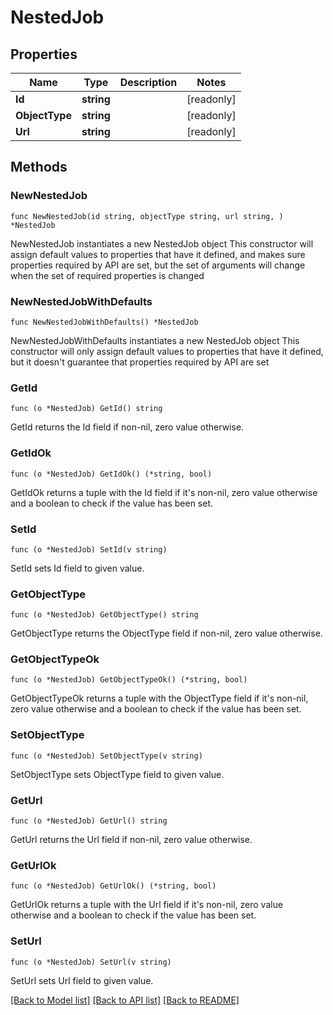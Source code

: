 # NestedJob

## Properties

Name | Type | Description | Notes
------------ | ------------- | ------------- | -------------
**Id** | **string** |  | [readonly] 
**ObjectType** | **string** |  | [readonly] 
**Url** | **string** |  | [readonly] 

## Methods

### NewNestedJob

`func NewNestedJob(id string, objectType string, url string, ) *NestedJob`

NewNestedJob instantiates a new NestedJob object
This constructor will assign default values to properties that have it defined,
and makes sure properties required by API are set, but the set of arguments
will change when the set of required properties is changed

### NewNestedJobWithDefaults

`func NewNestedJobWithDefaults() *NestedJob`

NewNestedJobWithDefaults instantiates a new NestedJob object
This constructor will only assign default values to properties that have it defined,
but it doesn't guarantee that properties required by API are set

### GetId

`func (o *NestedJob) GetId() string`

GetId returns the Id field if non-nil, zero value otherwise.

### GetIdOk

`func (o *NestedJob) GetIdOk() (*string, bool)`

GetIdOk returns a tuple with the Id field if it's non-nil, zero value otherwise
and a boolean to check if the value has been set.

### SetId

`func (o *NestedJob) SetId(v string)`

SetId sets Id field to given value.


### GetObjectType

`func (o *NestedJob) GetObjectType() string`

GetObjectType returns the ObjectType field if non-nil, zero value otherwise.

### GetObjectTypeOk

`func (o *NestedJob) GetObjectTypeOk() (*string, bool)`

GetObjectTypeOk returns a tuple with the ObjectType field if it's non-nil, zero value otherwise
and a boolean to check if the value has been set.

### SetObjectType

`func (o *NestedJob) SetObjectType(v string)`

SetObjectType sets ObjectType field to given value.


### GetUrl

`func (o *NestedJob) GetUrl() string`

GetUrl returns the Url field if non-nil, zero value otherwise.

### GetUrlOk

`func (o *NestedJob) GetUrlOk() (*string, bool)`

GetUrlOk returns a tuple with the Url field if it's non-nil, zero value otherwise
and a boolean to check if the value has been set.

### SetUrl

`func (o *NestedJob) SetUrl(v string)`

SetUrl sets Url field to given value.



[[Back to Model list]](../README.md#documentation-for-models) [[Back to API list]](../README.md#documentation-for-api-endpoints) [[Back to README]](../README.md)


